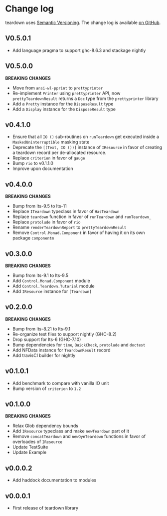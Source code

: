 Change log
==========

teardown uses [Semantic Versioning][1].
The change log is available [on GitHub][2].

[1]: http://semver.org/spec/v2.0.0.html
[2]: https://github.com/roman/Haskell-teardown/libraries/teardown/CHANGELOG.md

## V0.5.0.1

* Add language pragma to support ghc-8.6.3 and stackage nightly

## V0.5.0.0

**BREAKING CHANGES**

* Move from `ansi-wl-pprint` to `prettyprinter`
* Re-implement `Printer` using `prettyprinter` API, now `prettyTeardownResult`
  returns a `Doc` type from the `prettyprinter` library
* Add a `Pretty` instance for the `DisposeResult` type
* Add a `Display` instance for the `DisposeResult` type

## v0.4.1.0

* Ensure that all `IO ()` sub-routines on `runTeardown` get executed inside a
  `MaskedUninterruptible` masking state
* Deprecate the `[(Text, IO ())]` instance of `IResource` in favor of creating a
  teardown record per de-allocated resource.
* Replace `criterion` in favor of `gauge`
* Bump `rio` to v0.1.1.0
* Improve upon documentation

## v0.4.0.0

**BREAKING CHANGES**

* Bump from lts-9.5 to lts-11
* Replace `ITeardown` typeclass in favor of `HasTeardown`
* Replace `teardown` function in favor of `runTeardown` and `runTeardown_`
* Replace `protolude` in favor of `rio`
* Rename `renderTeardownReport` to `prettyTeardownResult`
* Remove `Control.Monad.Component` in favor of having it on its own package `componentm`

## v0.3.0.0

**BREAKING CHANGES**

* Bump from lts-9.1 to lts-9.5
* Add `Control.Monad.Component` module
* Add `Control.Teardown.Tutorial` module
* Add `IResource` instance for `[Teardown]`

## v0.2.0.0

**BREAKING CHANGES**

* Bump from lts-8.21 to lts-9.1
* Re-organize test files to support nightly (GHC-8.2)
* Drop support for lts-6 (GHC-7.10)
* Bump dependencies for `time`, `QuickCheck`, `protolude` and `doctest`
* Add NFData instance for `TeardownResult` record
* Add travisCI builder for nightly

## v0.1.0.1

* Add benchmark to compare with vanilla IO unit
* Bump version of `criterion` to `1.2`

## v0.1.0.0

**BREAKING CHANGES**

* Relax Glob dependency bounds
* Add `IResource` typeclass and make `newTeardown` part of it
* Remove `concatTeardown` and `newDynTeardown` functions in favor of
  overloades of `IResource`
* Update TestSuite
* Update Example

## v0.0.0.2

* Add haddock documentation to modules

## v0.0.0.1

* First release of teardown library
